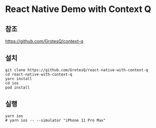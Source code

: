# React Native Demo with Context Q

## 참조

https://github.com/GrotesQ/context-q

## 설치

```shell script
git clone https://github.com/GrotesQ/react-native-with-context-q
cd react-native-with-context-q
yarn install
cd ios
pod install
```

## 실행

```shell script
yarn ios
# yarn ios -- --simulator "iPhone 11 Pro Max"
```
